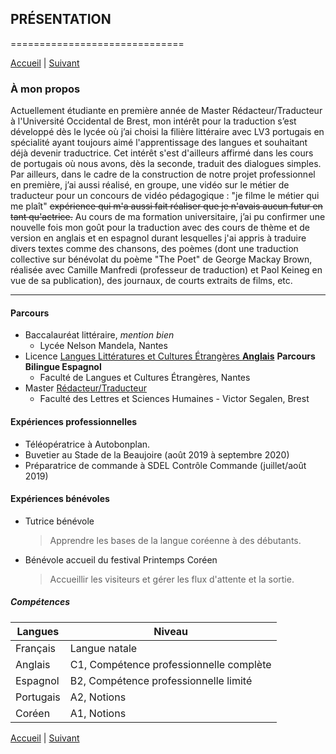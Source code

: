 ## PRÉSENTATION
==============================

[Accueil](./index.md) | [Suivant](./ambitions.md)

### **À mon propos**

Actuellement étudiante en première année de Master Rédacteur/Traducteur à l'Université Occidental de Brest, mon intérêt pour la traduction s’est développé dès le lycée où j’ai choisi la filière littéraire avec LV3 portugais en spécialité ayant toujours aimé l'apprentissage des langues et souhaitant déjà devenir traductrice. Cet intérêt s'est d'ailleurs affirmé dans les cours de portugais où nous avons, dès la seconde, traduit des dialogues simples.
Par ailleurs, dans le cadre de la construction de notre projet professionnel en première, j’ai aussi réalisé, en groupe, une vidéo sur le métier de traducteur pour un concours de vidéo pédagogique : "je filme le métier qui me plaît" ~~expérience qui m'a aussi fait réaliser que je n'avais aucun futur en tant qu'actrice.~~ 
Au cours de ma formation universitaire, j’ai pu confirmer une nouvelle fois mon goût pour la traduction avec des cours de thème et de version en anglais et en espagnol durant lesquelles j'ai appris à traduire divers textes comme des chansons, des poèmes (dont une traduction collective sur bénévolat du poème "The Poet" de George Mackay Brown, réalisée avec Camille Manfredi (professeur de traduction) et Paol Keineg en vue de sa publication), des journaux, de courts extraits de films, etc.


***

#### Parcours
* Baccalauréat littéraire, _mention bien_
    * Lycée Nelson Mandela, Nantes
* Licence [Langues Littératures et Cultures Étrangères __Anglais__](https://flce.univ-nantes.fr/offre-de-formation/licences-llcer/licence-langues-litteratures-et-civilisations-etrangeres-et-regionales-llcer-anglais#presentation) __Parcours Bilingue Espagnol__
    * Faculté de Langues et Cultures Étrangères, Nantes 
* Master [Rédacteur/Traducteur](http://formations.univ-brest.fr/fr/index/arts-lettres-langues-ALL/master-XB/master-mention-traduction-et-interpretation-IOMOTB9T//parcours-redacteur-traducteur-IOMP2P9W.html)
    * Faculté des Lettres et Sciences Humaines - Victor Segalen, Brest 

#### Expériences professionnelles
* Téléopératrice à Autobonplan.
* Buvetier au Stade de la Beaujoire (août 2019 à septembre 2020) 
* Préparatrice de commande à SDEL Contrôle Commande (juillet/août 2019)
  
#### Expériences bénévoles
* Tutrice bénévole
   > Apprendre les bases de la langue coréenne à des débutants.
* Bénévole accueil du festival Printemps Coréen
   > Accueillir les visiteurs et gérer les flux d'attente et la sortie.


##### Compétences
  
Langues       | Niveau
------------- | ----------------------------------------
Français      | Langue natale
Anglais       | C1, Compétence professionnelle complète
Espagnol      | B2,  Compétence professionnelle limité
Portugais     | A2, Notions
Coréen        | A1, Notions

[Accueil](./index.md) | [Suivant](./ambitions.md)
